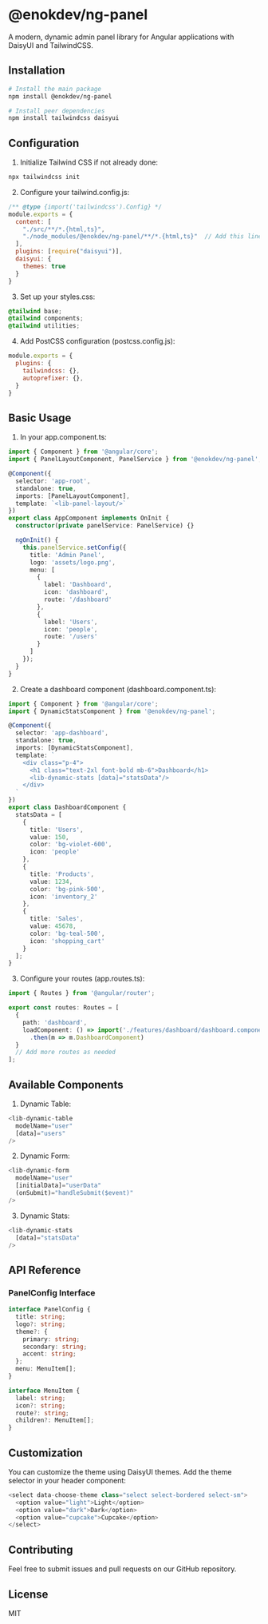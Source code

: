 # @enokdev/ng-panel

A modern, dynamic admin panel library for Angular applications with DaisyUI and TailwindCSS.

## Installation

```bash
# Install the main package
npm install @enokdev/ng-panel

# Install peer dependencies
npm install tailwindcss daisyui
```

## Configuration

1. Initialize Tailwind CSS if not already done:
```bash
npx tailwindcss init
```

2. Configure your tailwind.config.js:
```javascript
/** @type {import('tailwindcss').Config} */
module.exports = {
  content: [
    "./src/**/*.{html,ts}",
    "./node_modules/@enokdev/ng-panel/**/*.{html,ts}"  // Add this line to include ng-panel components
  ],
  plugins: [require("daisyui")],
  daisyui: {
    themes: true
  }
}
```

3. Set up your styles.css:
```css
@tailwind base;
@tailwind components;
@tailwind utilities;
```

4. Add PostCSS configuration (postcss.config.js):
```javascript
module.exports = {
  plugins: {
    tailwindcss: {},
    autoprefixer: {},
  }
}
```

## Basic Usage

1. In your app.component.ts:
```typescript
import { Component } from '@angular/core';
import { PanelLayoutComponent, PanelService } from '@enokdev/ng-panel';

@Component({
  selector: 'app-root',
  standalone: true,
  imports: [PanelLayoutComponent],
  template: `<lib-panel-layout/>`
})
export class AppComponent implements OnInit {
  constructor(private panelService: PanelService) {}

  ngOnInit() {
    this.panelService.setConfig({
      title: 'Admin Panel',
      logo: 'assets/logo.png',
      menu: [
        {
          label: 'Dashboard',
          icon: 'dashboard',
          route: '/dashboard'
        },
        {
          label: 'Users',
          icon: 'people',
          route: '/users'
        }
      ]
    });
  }
}
```

2. Create a dashboard component (dashboard.component.ts):
```typescript
import { Component } from '@angular/core';
import { DynamicStatsComponent } from '@enokdev/ng-panel';

@Component({
  selector: 'app-dashboard',
  standalone: true,
  imports: [DynamicStatsComponent],
  template: `
    <div class="p-4">
      <h1 class="text-2xl font-bold mb-6">Dashboard</h1>
      <lib-dynamic-stats [data]="statsData"/>
    </div>
  `
})
export class DashboardComponent {
  statsData = [
    {
      title: 'Users',
      value: 150,
      color: 'bg-violet-600',
      icon: 'people'
    },
    {
      title: 'Products',
      value: 1234,
      color: 'bg-pink-500',
      icon: 'inventory_2'
    },
    {
      title: 'Sales',
      value: 45678,
      color: 'bg-teal-500',
      icon: 'shopping_cart'
    }
  ];
}
```

3. Configure your routes (app.routes.ts):
```typescript
import { Routes } from '@angular/router';

export const routes: Routes = [
  {
    path: 'dashboard',
    loadComponent: () => import('./features/dashboard/dashboard.component')
      .then(m => m.DashboardComponent)
  }
  // Add more routes as needed
];
```

## Available Components

1. Dynamic Table:
```typescript
<lib-dynamic-table
  modelName="user"
  [data]="users"
/>
```

2. Dynamic Form:
```typescript
<lib-dynamic-form
  modelName="user"
  [initialData]="userData"
  (onSubmit)="handleSubmit($event)"
/>
```

3. Dynamic Stats:
```typescript
<lib-dynamic-stats
  [data]="statsData"
/>
```

## API Reference

### PanelConfig Interface
```typescript
interface PanelConfig {
  title: string;
  logo?: string;
  theme?: {
    primary: string;
    secondary: string;
    accent: string;
  };
  menu: MenuItem[];
}

interface MenuItem {
  label: string;
  icon?: string;
  route?: string;
  children?: MenuItem[];
}
```

## Customization

You can customize the theme using DaisyUI themes. Add the theme selector in your header component:

```typescript
<select data-choose-theme class="select select-bordered select-sm">
  <option value="light">Light</option>
  <option value="dark">Dark</option>
  <option value="cupcake">Cupcake</option>
</select>
```

## Contributing

Feel free to submit issues and pull requests on our GitHub repository.

## License

MIT

